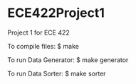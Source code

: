 # ECE422Project1
Project 1 for ECE 422

To compile files:
$ make

To run Data Generator:
$ make generator

To run Data Sorter:
$ make sorter
